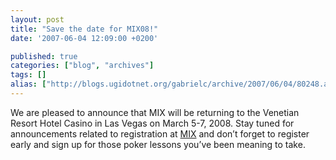 ```yaml
---
layout: post
title: "Save the date for MIX08!"
date: '2007-06-04 12:09:00 +0200'

published: true
categories: ["blog", "archives"]
tags: []
alias: ["http://blogs.ugidotnet.org/gabrielc/archive/2007/06/04/80248.aspx"]
---
```


<!-- more -->

<p>We are pleased to announce that MIX will be returning to the Venetian Resort Hotel Casino in Las Vegas on March 5-7, 2008. Stay tuned for announcements related to registration at <a href="http://www.visitmix.com/">MIX</a> and don’t forget to register early and sign up for those poker lessons you’ve been meaning to take.</p>
